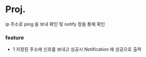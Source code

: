 # Proj.

ip 주소로 ping 을 보내 확인 및 notify 창을 통해 확인 

### feature
* 1 지정된 주소에 신호를 보내고 성공시 Notification 에 성공으로 출력